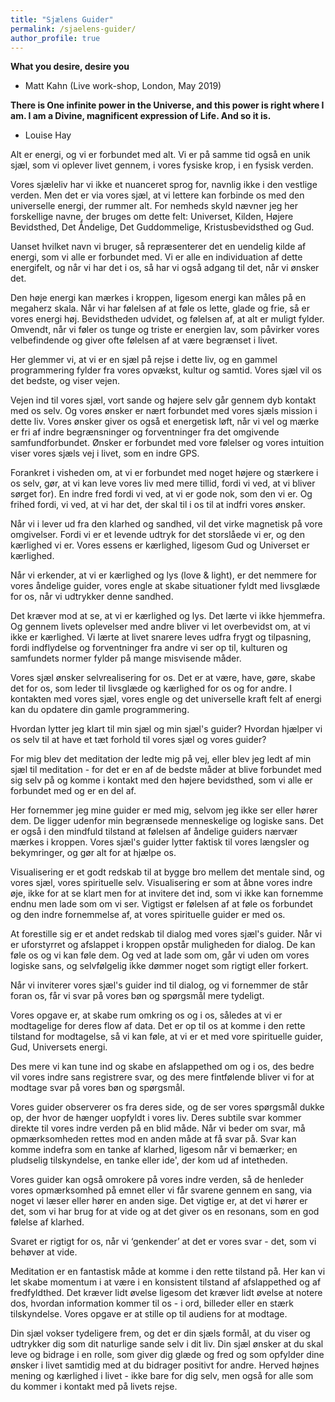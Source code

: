 ```yaml
---
title: "Sjælens Guider"
permalink: /sjaelens-guider/
author_profile: true
---
```


**What you desire, desire you**
- Matt Kahn (Live work-shop, London, May 2019)

**There is One infinite power in the Universe, and this power is right where I am. I am a Divine, magnificent expression of Life. And so it is.** 
- Louise Hay



Alt er energi, og vi er forbundet med alt. Vi er på samme tid også en unik sjæl, som vi oplever livet gennem, i vores fysiske krop, i en fysisk verden.

Vores sjæleliv har vi ikke et nuanceret sprog for, navnlig ikke i den vestlige verden. Men det er via vores sjæl, at vi lettere kan forbinde os med den universelle energi, der rummer alt. For nemheds skyld nævner jeg her forskellige navne, der bruges om dette felt: Universet, Kilden, Højere Bevidsthed, Det Åndelige, Det Guddommelige, Kristusbevidsthed og Gud. 

Uanset hvilket navn vi bruger, så repræsenterer det en uendelig kilde af energi, som vi alle er forbundet med. Vi er alle en individuation af dette energifelt, og når vi har det i os, så har vi også adgang til det, når vi ønsker det.

Den høje energi kan mærkes i kroppen, ligesom energi kan måles på en megaherz skala. Når vi har følelsen af at føle os lette, glade og frie, så er vores energi høj. Bevidstheden udvidet, og følelsen af, at alt er muligt fylder. Omvendt, når vi føler os tunge og triste er energien lav, som påvirker vores velbefindende og giver ofte følelsen af at være begrænset i livet.

Her glemmer vi, at vi er en sjæl på rejse i dette liv, og en gammel programmering fylder fra vores opvækst, kultur og samtid. Vores sjæl vil os det bedste, og viser vejen.

Vejen ind til vores sjæl, vort sande og højere selv går gennem dyb kontakt med os selv. Og vores ønsker er nært forbundet med vores sjæls mission i dette liv. Vores ønsker giver os også et energetisk løft, når vi vel og mærke er fri af indre begrænsninger og forventninger fra det omgivende samfundforbundet. Ønsker er forbundet med vore følelser og vores intuition viser vores sjæls vej i livet, som en indre GPS.

Forankret i visheden om, at vi er forbundet med noget højere og stærkere i os selv, gør, at vi kan leve vores liv med mere tillid, fordi vi ved, at vi bliver sørget for). En indre fred fordi vi ved, at vi er gode nok, som den vi er. Og frihed fordi, vi ved, at vi har det, der skal til i os til at indfri vores ønsker. 

Når vi i lever ud fra den klarhed og sandhed, vil det virke magnetisk på vore omgivelser. Fordi vi er et levende udtryk for det storslåede vi er, og den kærlighed vi er. Vores essens er kærlighed, ligesom Gud og Universet er kærlighed. 

Når vi erkender, at vi er kærlighed og lys (love & light), er det nemmere for vores åndelige guider, vores engle at skabe situationer fyldt med livsglæde for os, når vi udtrykker denne sandhed. 

Det kræver mod at se, at vi er kærlighed og lys. Det lærte vi ikke hjemmefra. Og gennem livets oplevelser med andre bliver vi let overbevidst om, at vi ikke er kærlighed. Vi lærte at livet snarere leves udfra frygt og tilpasning, fordi indflydelse og forventninger fra andre vi ser op til, kulturen og samfundets normer fylder på mange misvisende måder.

Vores sjæl ønsker selvrealisering for os. Det er at være, have, gøre, skabe det for os, som leder til livsglæde og kærlighed for os og for andre. I kontakten med vores sjæl, vores engle og det universelle kraft felt af energi kan du opdatere din gamle programmering.

Hvordan lytter jeg klart til min sjæl og min sjæl's guider? Hvordan hjælper vi os selv til at have et tæt forhold til vores sjæl og vores guider?


For mig blev det meditation der ledte mig på vej, eller blev jeg ledt af min sjæl til meditation - for det er en af de bedste måder at blive forbundet med sig selv på og komme i kontakt med den højere bevidsthed, som vi alle er forbundet med og er en del af. 

Her fornemmer jeg mine guider er med mig, selvom jeg ikke ser eller hører dem. De ligger udenfor min begrænsede menneskelige og logiske sans. Det er også i den mindfuld tilstand at følelsen af åndelige guiders nærvær mærkes i kroppen. Vores sjæl's guider lytter faktisk til vores længsler og bekymringer, og gør alt for at hjælpe os.

Visualisering er et godt redskab til at bygge bro mellem det mentale sind, og vores sjæl, vores spirituelle selv. Visualisering er som at åbne vores indre øje, ikke for at se klart men for at invitere det ind, som vi ikke kan fornemme endnu men lade som om vi ser. Vigtigst er følelsen af at føle os forbundet og den indre fornemmelse af, at vores spirituelle guider er med os.

At forestille sig er et andet redskab til dialog med vores sjæl's guider. Når vi er uforstyrret og afslappet i kroppen opstår muligheden for dialog. De kan føle os og vi kan føle dem. Og ved at lade som om, går vi uden om vores logiske sans, og selvfølgelig ikke dømmer noget som rigtigt eller forkert.

Når vi inviterer vores sjæl's guider ind til dialog, og vi fornemmer de står foran os, får vi svar på vores bøn og spørgsmål mere tydeligt. 

Vores opgave er, at skabe rum omkring os og i os, således at vi er modtagelige for deres flow af data. Det er op til os at komme i den rette tilstand for modtagelse, så vi kan føle, at vi er et med vore spirituelle guider, Gud, Universets energi.

Des mere vi kan tune ind og skabe en afslappethed om og i os, des bedre vil vores indre sans registrere svar, og des mere fintfølende bliver vi for at modtage svar på vores bøn og spørgsmål. 

Vores guider observerer os fra deres side, og de ser vores spørgsmål dukke op, der hvor de hænger uopfyldt i vores liv.
Deres subtile svar kommer direkte til vores indre verden på en blid måde. Når vi beder om svar, må opmærksomheden rettes mod en anden måde at få svar på. Svar kan komme indefra som en tanke af klarhed, ligesom når vi bemærker; en pludselig tilskyndelse, en tanke eller ide', der kom ud af intetheden.

Vores guider kan også omrokere på vores indre verden, så de henleder vores opmærksomhed på emnet eller vi får svarene gennem en sang, via noget vi læser eller hører en anden sige. Det vigtige er, at det vi hører er det, som vi har brug for at vide og at det giver os en resonans, som en god følelse af klarhed. 

Svaret er rigtigt for os, når vi ‘genkender’ at det er vores svar - det, som vi behøver at vide.

Meditation er en fantastisk måde at komme i den rette tilstand på. Her kan vi let skabe momentum i at være i en konsistent tilstand af afslappethed og af fredfyldthed. Det kræver lidt øvelse ligesom det kræver lidt øvelse at notere dos, hvordan information kommer til os - i ord, billeder eller en stærk tilskyndelse. Vores opgave er at stille op til audiens for at modtage.

Din sjæl vokser tydeligere frem, og det er din sjæls formål, at du viser og udtrykker dig som dit naturlige sande selv i dit liv. Din sjæl ønsker at du skal leve og bidrage i en rolle, som giver dig glæde og fred og som opfylder dine ønsker i livet samtidig med at du bidrager positivt for andre. Herved højnes mening og kærlighed i livet - ikke bare for dig selv, men også for alle som du kommer i kontakt med på livets rejse.


